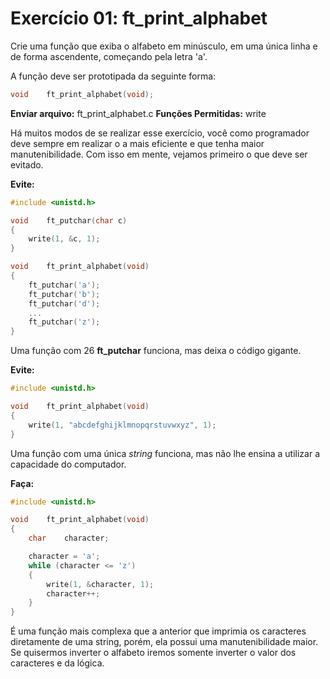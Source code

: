 # Exercício 01: ft_print_alphabet

Crie uma função que exiba o alfabeto em minúsculo, em uma única linha e de forma ascendente, começando pela letra 'a'.

A função deve ser prototipada da seguinte forma:

```c
void	ft_print_alphabet(void);
```



**Enviar arquivo:** ft_print_alphabet.c
**Funções Permitidas:** write

Há muitos modos de se realizar esse exercício, você como programador deve sempre em realizar o a mais eficiente e que tenha maior manutenibilidade. Com isso em mente, vejamos primeiro o que deve ser evitado.




**Evite:**

```c
#include <unistd.h>

void    ft_putchar(char c)
{
    write(1, &c, 1);
}

void    ft_print_alphabet(void)
{
    ft_putchar('a');
    ft_putchar('b');
    ft_putchar('d');
    ...
    ft_putchar('z');
}
```

Uma função com 26 **ft_putchar** funciona, mas deixa o código gigante.



**Evite:**

```c
#include <unistd.h>

void    ft_print_alphabet(void)
{
    write(1, "abcdefghijklmnopqrstuvwxyz", 1);
}
```

Uma função com uma única _string_ funciona, mas não lhe ensina a utilizar a capacidade do computador.



**Faça:**

```c
#include <unistd.h>

void    ft_print_alphabet(void)
{
    char    character;

    character = 'a';
    while (character <= 'z')
    {
        write(1, &character, 1);
        character++;
    }
}
```

É uma função mais complexa que a anterior que imprimia os caracteres diretamente de uma string, porém, ela possui uma manutenibilidade maior. Se quisermos inverter o alfabeto iremos somente inverter o valor dos caracteres e da lógica.

